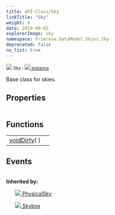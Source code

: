 ```yaml
---
title: API:Class/Sky
linkTitle: "Sky"
weight: 4
date: 2019-08-02
explorerImage: sky
namespace: Primrose.DataModel.Skies.Sky
deprecated: false
no_list: true
---
```

<small class="inheritance">
<span class="" href="/docs/api-reference/Class/Sky"><img src="/icons/silk/sky.png"/>&nbsp;Sky</span>&nbsp;:&nbsp;<a class="" href="/docs/api-reference/Class/Instance"><img src="/icons/silk/default.png"/>&nbsp;Instance</a></small>
<p class="summary">

Base class for skies.

</p>
 
## Properties
 
<table class="studiohide">
<tbody>
</tbody>
</table>
 
## Functions
 
<table class="studiohide">
<tbody>
<tr class="function-row ">
<td style="vertical-align:top;white-space:normal;">
<div>
<a class="type" href="/docs/api-reference/System/void">void</a><span class="method-body" style="text-indent: -2em;"><a class="method-name  " href="Dirty">Dirty</a></span><span style="display: inline-block">( <span class="param" style="white-space: nowrap"></span> )</span></span></div></td>
<td style="vertical-align:top;white-space:normal;">
</td>
</tr>

</tbody>
</table>
 
## Events
 
<table class="studiohide">
<tbody>
</tbody>
</table>
<b>
Inherited by:</b>
<div class="inheritors">
<ul class="root">
<a class="" href="/docs/api-reference/Class/PhysicalSky"><img src="/icons/silk/sky.png"/>&nbsp;PhysicalSky</a>
<ul class="nested">
</ul>
<a class="" href="/docs/api-reference/Class/Skybox"><img src="/icons/silk/sky.png"/>&nbsp;Skybox</a>
<ul class="nested">
</ul>
</ul>
</div>
